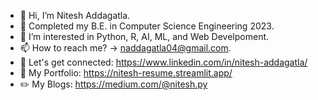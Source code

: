 - 👋 Hi, I’m Nitesh Addagatla.
- 🌱 Completed my B.E. in Computer Science Engineering 2023.
- 💞️ I’m interested in Python, R, AI, ML, and Web Develpoment.
- 📫 How to reach me? -> naddagatla04@gmail.com.
- 🔗 Let's get connected: https://www.linkedin.com/in/nitesh-addagatla/
- 📝 My Portfolio: https://nitesh-resume.streamlit.app/
- ✏️ My Blogs: https://medium.com/@nitesh.py
<!---
niteshA04/niteshA04 is a ✨ special ✨ repository because its `README.md` (this file) appears on your GitHub profile.
You can click the Preview link to take a look at your changes.
--->
